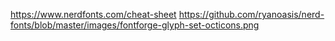 https://www.nerdfonts.com/cheat-sheet
https://github.com/ryanoasis/nerd-fonts/blob/master/images/fontforge-glyph-set-octicons.png
